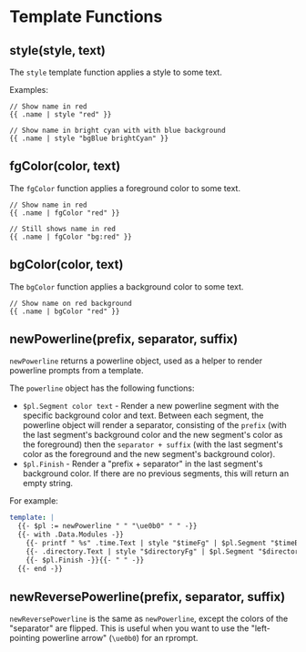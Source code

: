 # Template Functions

## style(style, text)

The `style` template function applies a style to some text.

Examples:

```gotemplate
// Show name in red
{{ .name | style "red" }}

// Show name in bright cyan with with blue background
{{ .name | style "bgBlue brightCyan" }}
```

## fgColor(color, text)

The `fgColor` function applies a foreground color to some text.

```gotemplate
// Show name in red
{{ .name | fgColor "red" }}

// Still shows name in red
{{ .name | fgColor "bg:red" }}
```

## bgColor(color, text)

The `bgColor` function applies a background color to some text.

```gotemplate
// Show name on red background
{{ .name | bgColor "red" }}
```

## newPowerline(prefix, separator, suffix)

`newPowerline` returns a powerline object, used as a helper to render powerline prompts from a template.

The `powerline` object has the following functions:

- `$pl.Segment color text` - Render a new powerline segment with the specific background color and text. Between each segment, the powerline object will render a separator, consisting of the `prefix` (with the last segment's background color and the new segment's color as the foreground) then the `separator + suffix` (with the last segment's color as the foreground and the new segment's background color).
- `$pl.Finish` - Render a "prefix + separator" in the last segment's background color. If there are no previous segments, this will return an empty string.

For example:

```yaml
template: |
  {{- $pl := newPowerline " " "\ue0b0" " " -}}
  {{- with .Data.Modules -}}
    {{- printf " %s" .time.Text | style "$timeFg" | $pl.Segment "$timeBg" -}}
    {{- .directory.Text | style "$directoryFg" | $pl.Segment "$directoryBg" -}}
    {{- $pl.Finish -}}{{- " " -}}
  {{- end -}}
```

## newReversePowerline(prefix, separator, suffix)

`newReversePowerline` is the same as `newPowerline`, except the colors of the "separator" are flipped. This is useful when you want to use the "left-pointing powerline arrow" (`\ue0b0`) for an rprompt.